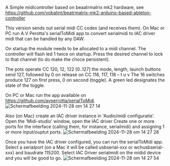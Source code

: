 A Simple midicontroller based on beaatrmatrix mk2 hardware, 
see https://github.com/yobalint/beatrmatrix-mk2-arduino-based-ableton-controller

This version sends out serial midi CC codes (and receives them). On Mac or PC run A.V Perotta's serialToMidi app to
convert serialmidi to IAC driver midi that can be handled by any DAW.

On startup the module needs to be allocated to a midi channel. The controller will flash led 1 twice on startup. 
Press the desired channel to lock to that channel (to do make the choce persistent).

The pots operate CC 120, 12, 122 [0..127]
the mode, length, launch buttons send 127, followed by 0 on release on CC 116, 117, 118  – t u v 
The 16 switches produce 127 on first press, 0 on second (toggle). A green led designates the state of the toggle.

On PC or Mac run the app available on https://github.com/avperrotta/serialToMidi
![Scherm­afbeelding 2024-11-28 om 14 27 14](https://github.com/user-attachments/assets/33a88a1c-43b1-4c42-ac2d-0ad855f482d8)

Also (on Mac) create an IAC driver instance in 'Audio/midi configuratie'. Open the 'Midi-studio' window, open the IAC driver
Create one or more ports for the interface (calling them, for instance, serialmidi) and assigning 1 or more input/ouptut ports.
![Scherm­afbeelding 2024-11-28 om 14 27 28](https://github.com/user-attachments/assets/3dc09d2c-993c-43b8-a751-ce3a63ecf8ea)


Once you have the IAC driver configured, you can run the serialToMidi app. Select a serialport (on a Mac it will be called usbserial-xxx or wchusbserial-xxx) and baudrate 115200. 
Select IAC Driver serialmidi on the midid device and you will be good to go.
![Scherm­afbeelding 2024-11-28 om 14 27 54](https://github.com/user-attachments/assets/2ffa4e3d-4e0a-4737-bdfc-1dacb502689e)
